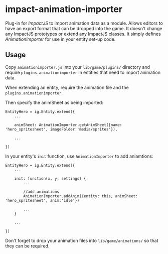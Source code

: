 # impact-animation-importer


Plug-in for *ImpactJS* to import animation data as a module. Allows editors to have an export format that can be dropped into the game. It doesn't change any ImpactJS prototypes or extend any ImpactJS classes. It simply defines *AnimationImporter* for use in your entity set-up code.

## Usage

Copy `animationimporter.js` into your `lib/game/plugins/` directory and require `plugins.animationimporter` in entities that need to import animation data.

When extending an entity, require the animation file and the `plugins.animationimporter`.

Then specify the animSheet as being imported:

	EntityHero = ig.Entity.extend({
		...
	
		animSheet: AnimationImporter.getAnimSheet({name: 'hero_spritesheet', imageFolder:'media/sprites'}),
	
		...
      
	})

In your entity's `init` function, use `AnimationImporter` to add aniamtions:

	EntityHero = ig.Entity.extend({
		...
		
		init: function(x, y, settings) {
			...
		
			//add animations
			AnimationImporter.addAnim({entity: this, animSheet: 'hero_spritesheet', anim:'idle'})
		
			...
		}
		
		...
		
	})
	
Don't forget to drop your animation files into `lib/game/animations/` so that they can be required.

